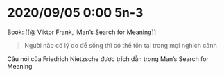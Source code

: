 # 2020/09/05 0:00 5n-3

Book: [[@ Viktor Frank, lMan’s Search for Meaning]]

> Người nào có lý do để sống thì có thể tồn tại trong mọi nghịch cảnh

Câu nói của Friedrich Nietzsche được trích dẫn trong Man’s Search for Meaning